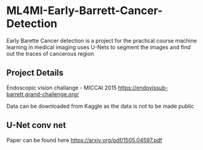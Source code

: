 # ML4MI-Early-Barrett-Cancer-Detection
Early Barette Cancer detection is a project for the practical course machine learning in medical imaging uses U-Nets to segment the images and find out the traces of cancerous region

## Project Details

Endoscopic vision challange - MICCAI 2015
https://endovissub-barrett.grand-challenge.org/

Data can be downloaded from Kaggle as the data is not to be made public

## U-Net conv net

Paper can be found here
https://arxiv.org/pdf/1505.04597.pdf
